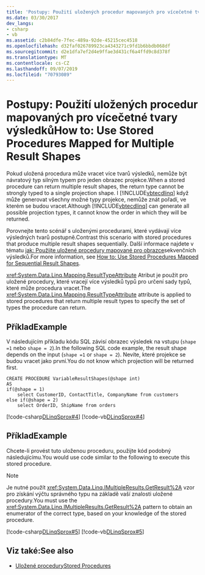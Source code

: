 ```yaml
---
title: 'Postupy: Použití uložených procedur mapovaných pro vícečetné tvary výsledků'
ms.date: 03/30/2017
dev_langs:
- csharp
- vb
ms.assetid: c2b84dfe-7fec-489a-92de-45215cec4518
ms.openlocfilehash: d32faf026789923ca4343271c9fd1b6bbdb068df
ms.sourcegitcommit: d2e1dfa7ef2d4e9ffae3d431cf6a4ffd9c8d378f
ms.translationtype: MT
ms.contentlocale: cs-CZ
ms.lasthandoff: 09/07/2019
ms.locfileid: "70793089"
---
```

# <a name="how-to-use-stored-procedures-mapped-for-multiple-result-shapes"></a><span data-ttu-id="1610b-102">Postupy: Použití uložených procedur mapovaných pro vícečetné tvary výsledků</span><span class="sxs-lookup"><span data-stu-id="1610b-102">How to: Use Stored Procedures Mapped for Multiple Result Shapes</span></span>
<span data-ttu-id="1610b-103">Pokud uložená procedura může vracet více tvarů výsledků, nemůže být návratový typ silným typem pro jeden obrazec projekce.</span><span class="sxs-lookup"><span data-stu-id="1610b-103">When a stored procedure can return multiple result shapes, the return type cannot be strongly typed to a single projection shape.</span></span> <span data-ttu-id="1610b-104">I [!INCLUDE[vbtecdlinq](../../../../../../includes/vbtecdlinq-md.md)] když může generovat všechny možné typy projekce, nemůže znát pořadí, ve kterém se budou vracet.</span><span class="sxs-lookup"><span data-stu-id="1610b-104">Although [!INCLUDE[vbtecdlinq](../../../../../../includes/vbtecdlinq-md.md)] can generate all possible projection types, it cannot know the order in which they will be returned.</span></span>  
  
 <span data-ttu-id="1610b-105">Porovnejte tento scénář s uloženými procedurami, které vydávají více výsledných tvarů postupně.</span><span class="sxs-lookup"><span data-stu-id="1610b-105">Contrast this scenario with stored procedures that produce multiple result shapes sequentially.</span></span> <span data-ttu-id="1610b-106">Další informace najdete v tématu [jak: Použijte uložené procedury mapované pro obrazce](how-to-use-stored-procedures-mapped-for-sequential-result-shapes.md)sekvenčních výsledků.</span><span class="sxs-lookup"><span data-stu-id="1610b-106">For more information, see [How to: Use Stored Procedures Mapped for Sequential Result Shapes](how-to-use-stored-procedures-mapped-for-sequential-result-shapes.md).</span></span>  
  
 <span data-ttu-id="1610b-107"><xref:System.Data.Linq.Mapping.ResultTypeAttribute> Atribut je použit pro uložené procedury, které vracejí více výsledků typů pro určení sady typů, které může procedura vracet.</span><span class="sxs-lookup"><span data-stu-id="1610b-107">The <xref:System.Data.Linq.Mapping.ResultTypeAttribute> attribute is applied to stored procedures that return multiple result types to specify the set of types the procedure can return.</span></span>  
  
## <a name="example"></a><span data-ttu-id="1610b-108">Příklad</span><span class="sxs-lookup"><span data-stu-id="1610b-108">Example</span></span>  
 <span data-ttu-id="1610b-109">V následujícím příkladu kódu SQL závisí obrazec výsledek na vstupu (`shape =1` nebo `shape = 2`).</span><span class="sxs-lookup"><span data-stu-id="1610b-109">In the following SQL code example, the result shape depends on the input (`shape =1` or `shape = 2`).</span></span> <span data-ttu-id="1610b-110">Nevíte, které projekce se budou vracet jako první.</span><span class="sxs-lookup"><span data-stu-id="1610b-110">You do not know which projection will be returned first.</span></span>  
  
```  
CREATE PROCEDURE VariableResultShapes(@shape int)  
AS  
if(@shape = 1)  
    select CustomerID, ContactTitle, CompanyName from customers  
else if(@shape = 2)  
    select OrderID, ShipName from orders  
```  
  
 [!code-csharp[DLinqSprox#4](../../../../../../samples/snippets/csharp/VS_Snippets_Data/DLinqSprox/cs/northwind-sprox.cs#4)]
 [!code-vb[DLinqSprox#4](../../../../../../samples/snippets/visualbasic/VS_Snippets_Data/DLinqSprox/vb/northwind-sprox.vb#4)]  
  
## <a name="example"></a><span data-ttu-id="1610b-111">Příklad</span><span class="sxs-lookup"><span data-stu-id="1610b-111">Example</span></span>  
 <span data-ttu-id="1610b-112">Chcete-li provést tuto uloženou proceduru, použijte kód podobný následujícímu.</span><span class="sxs-lookup"><span data-stu-id="1610b-112">You would use code similar to the following to execute this stored procedure.</span></span>  
  
> [!NOTE]
> <span data-ttu-id="1610b-113">Je nutné použít <xref:System.Data.Linq.IMultipleResults.GetResult%2A> vzor pro získání výčtu správného typu na základě vaší znalosti uložené procedury.</span><span class="sxs-lookup"><span data-stu-id="1610b-113">You must use the <xref:System.Data.Linq.IMultipleResults.GetResult%2A> pattern to obtain an enumerator of the correct type, based on your knowledge of the stored procedure.</span></span>  
  
 [!code-csharp[DLinqSprox#5](../../../../../../samples/snippets/csharp/VS_Snippets_Data/DLinqSprox/cs/Program.cs#5)]
 [!code-vb[DLinqSprox#5](../../../../../../samples/snippets/visualbasic/VS_Snippets_Data/DLinqSprox/vb/Module1.vb#5)]  
  
## <a name="see-also"></a><span data-ttu-id="1610b-114">Viz také:</span><span class="sxs-lookup"><span data-stu-id="1610b-114">See also</span></span>

- [<span data-ttu-id="1610b-115">Uložené procedury</span><span class="sxs-lookup"><span data-stu-id="1610b-115">Stored Procedures</span></span>](stored-procedures.md)
